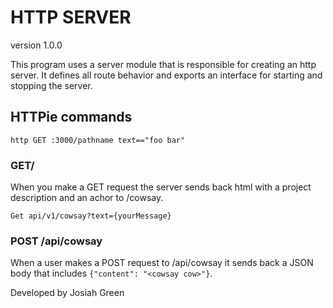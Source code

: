 # HTTP SERVER
version 1.0.0

This program uses a server module that is responsible for creating an http server. It defines all route behavior and exports an interface for starting and stopping the server. 

## HTTPie commands
```http POST :3000/pathname name=yourName
http GET :3000/pathname text=="foo bar"
```

### GET/
When you make a GET request the server sends back html with a project description and an achor to /cowsay.

```Get api/v1/cowsay?text={yourMessage}```

### POST /api/cowsay
When a user makes a POST request to /api/cowsay it sends back  a JSON body that includes `{"content": "<cowsay cow>"}`.


Developed by Josiah Green

